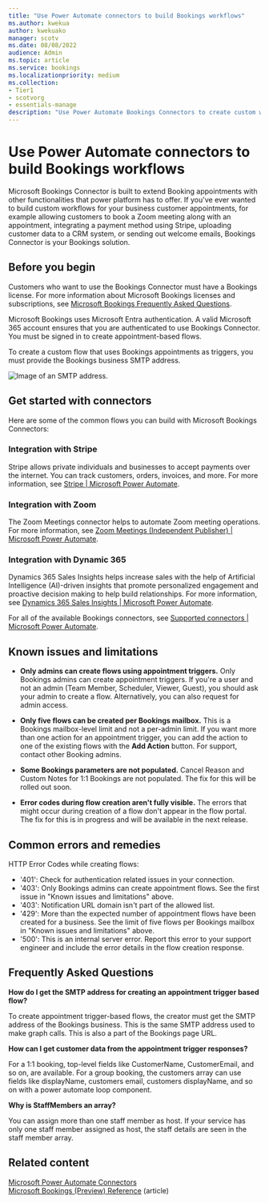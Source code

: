 ```yaml
---
title: "Use Power Automate connectors to build Bookings workflows"
ms.author: kwekua
author: kwekuako
manager: scotv
ms.date: 08/08/2022
audience: Admin
ms.topic: article
ms.service: bookings
ms.localizationpriority: medium
ms.collection:
- Tier1
- scotvorg
- essentials-manage
description: "Use Power Automate Bookings Connectors to create custom workflows with appointment triggers."
---
```


# Use Power Automate connectors to build Bookings workflows

Microsoft Bookings Connector is built to extend Booking appointments with other functionalities that power platform has to offer. If you've ever wanted to build custom workflows for your business customer appointments, for example allowing customers to book a Zoom meeting along with an appointment, integrating a payment method using Stripe, uploading customer data to a CRM system, or sending out welcome emails, Bookings Connector is your Bookings solution.

## Before you begin

Customers who want to use the Bookings Connector must have a Bookings license. For more information about Microsoft Bookings licenses and subscriptions, see [Microsoft Bookings Frequently Asked Questions](bookings-faq.yml#is-bookings-available-for-my-subscription-).

Microsoft Bookings uses Microsoft Entra authentication. A valid Microsoft 365 account ensures that you are authenticated to use Bookings Connector. You must be signed in to create appointment-based flows.

To create a custom flow that uses Bookings appointments as triggers, you must provide the Bookings business SMTP address.

![Image of an SMTP address.](media/bookings-teams-smtp.png)

## Get started with connectors

Here are some of the common flows you can build with Microsoft Bookings Connectors:

### Integration with Stripe

Stripe allows private individuals and businesses to accept payments over the internet. You can track customers, orders, invoices, and more. For more information, see [Stripe | Microsoft Power Automate](https://powerautomate.microsoft.com/connectors/details/shared_stripe/stripe/).

### Integration with Zoom

The Zoom Meetings connector helps to automate Zoom meeting operations. For more information, see [Zoom Meetings (Independent Publisher) | Microsoft Power Automate](https://powerautomate.microsoft.com/connectors/details/shared_zoommeetingsip/zoom-meetings-independent-publisher/).

### Integration with Dynamic 365

Dynamics 365 Sales Insights helps increase sales with the help of Artificial Intelligence (AI)-driven insights that promote personalized engagement and proactive decision making to help build relationships. For more information, see [Dynamics 365 Sales Insights | Microsoft Power Automate](https://powerautomate.microsoft.com/connectors/details/shared_assistantstudio/dynamics-365-sales-insights/).

For all of the available Bookings connectors, see [Supported connectors | Microsoft Power Automate](https://powerautomate.microsoft.com/connectors/).

## Known issues and limitations

- **Only admins can create flows using appointment triggers.** Only Bookings admins can create appointment triggers. If you're a user and not an admin (Team Member, Scheduler, Viewer, Guest), you should ask your admin to create a flow. Alternatively, you can also request for admin access.

- **Only five flows can be created per Bookings mailbox.** This is a Bookings mailbox-level limit and not a per-admin limit. If you want more than one action for an appointment trigger, you can add the action to one of the existing flows with the **Add Action** button. For support, contact other Booking admins.

- **Some Bookings parameters are not populated.** Cancel Reason and Custom Notes for 1:1 Bookings are not populated. The fix for this will be rolled out soon.

- **Error codes during flow creation aren't fully visible.** The errors that might occur during creation of a flow don't appear in the flow portal. The fix for this is in progress and will be available in the next release.

## Common errors and remedies

HTTP Error Codes while creating flows:

- '401': Check for authentication related issues in your connection.
- '403': Only Bookings admins can create appointment flows. See the first issue in "Known issues and limitations" above.
- '403': Notification URL domain isn't part of the allowed list.
- '429': More than the expected number of appointment flows have been created for a business. See the limit of five flows per Bookings mailbox in  "Known issues and limitations" above.
- '500': This is an internal server error. Report this error to your support engineer and include the error details in the flow creation response.

## Frequently Asked Questions

**How do I get the SMTP address for creating an appointment trigger based flow?**

To create appointment trigger-based flows, the creator must get the SMTP address of the Bookings business. This is the same SMTP address used to make graph calls. This is also a part of the Bookings page URL.

**How can I get customer data from the appointment trigger responses?**

For a 1:1 booking, top-level fields like CustomerName, CustomerEmail, and so on, are available. For a group booking, the customers array can use fields like displayName, customers email, customers displayName, and so on with a power automate loop component.

**Why is StaffMembers an array?**

You can assign more than one staff member as host. If your service has only one staff member assigned as host, the staff details are seen in the staff member array.

## Related content

[Microsoft Power Automate Connectors](https://make.preview.powerautomate.com/connectors/shared_microsoftbookings/microsoft-bookings/)\
[Microsoft Bookings (Preview) Reference](/connectors/microsoftbookings/) (article)
